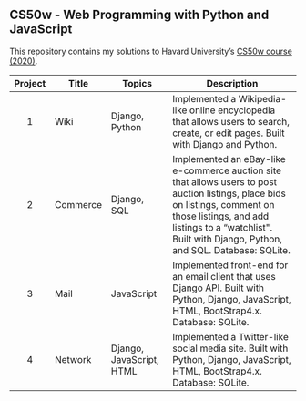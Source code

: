 ## CS50w - Web Programming with Python and JavaScript
This repository contains my solutions to Havard University’s <a href='https://cs50.harvard.edu/web/2020/'>CS50w course (2020)</a>.<br>

Project | Title | Topics | Description
:--:|--|--|--
1 | Wiki | Django, Python |Implemented a Wikipedia-like online encyclopedia that allows users to search, create, or edit pages. Built with Django and Python.
2 | Commerce | Django, SQL |Implemented an eBay-like e-commerce auction site that allows users to post auction listings, place bids on listings, comment on those listings, and add listings to a “watchlist". Built with Django, Python, and SQL. Database: SQLite.
3 | Mail | JavaScript | Implemented front-end for an email client that uses Django API. Built with Python, Django, JavaScript, HTML, BootStrap4.x. Database: SQLite.
4 | Network | Django, JavaScript, HTML | Implemented a Twitter-like social media site. Built with Python, Django, JavaScript, HTML, BootStrap4.x. Database: SQLite.
